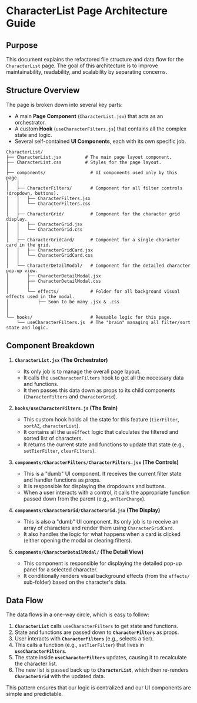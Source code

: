 ﻿# CharacterList Page Architecture Guide

## Purpose
This document explains the refactored file structure and data flow for the `CharacterList` page. The goal of this architecture is to improve maintainability, readability, and scalability by separating concerns.

## Structure Overview
The page is broken down into several key parts:
- A main **Page Component** (`CharacterList.jsx`) that acts as an orchestrator.
- A custom **Hook** (`useCharacterFilters.js`) that contains all the complex state and logic.
- Several self-contained **UI Components**, each with its own specific job.

```
CharacterList/
├── CharacterList.jsx         # The main page layout component.
├── CharacterList.css         # Styles for the page layout.
│
├── components/                 # UI components used only by this page.
│   │
│   ├── CharacterFilters/       # Component for all filter controls (dropdown, buttons).
│   │   ├── CharacterFilters.jsx
│   │   └── CharacterFilters.css
│   │
│   ├── CharacterGrid/          # Component for the character grid display.
│   │   ├── CharacterGrid.jsx
│   │   └── CharacterGrid.css
│   │
│   ├── CharacterGridCard/      # Component for a single character card in the grid.
│   │   ├── CharacterGridCard.jsx
│   │   └── CharacterGridCard.css
│   │
│   └── CharacterDetailModal/   # Component for the detailed character pop-up view.
│       ├── CharacterDetailModal.jsx
│       ├── CharacterDetailModal.css
│       │
│       └── effects/            # Folder for all background visual effects used in the modal.
│           ├── Soon to be many .jsx & .css
│
│
└── hooks/                      # Reusable logic for this page.
    └── useCharacterFilters.js  # The "brain" managing all filter/sort state and logic.
```

## Component Breakdown

1.  **`CharacterList.jsx` (The Orchestrator)**
    -   Its only job is to manage the overall page layout.
    -   It calls the `useCharacterFilters` hook to get all the necessary data and functions.
    -   It then passes this data down as props to its child components (`CharacterFilters` and `CharacterGrid`).

2.  **`hooks/useCharacterFilters.js` (The Brain)**
    -   This custom hook holds all the state for this feature (`tierFilter`, `sortAZ`, `characterList`).
    -   It contains all the `useEffect` logic that calculates the filtered and sorted list of characters.
    -   It returns the current state and functions to update that state (e.g., `setTierFilter`, `clearFilters`).

3.  **`components/CharacterFilters/CharacterFilters.jsx` (The Controls)**
    -   This is a "dumb" UI component. It receives the current filter state and handler functions as props.
    -   It is responsible for displaying the dropdowns and buttons.
    -   When a user interacts with a control, it calls the appropriate function passed down from the parent (e.g., `onTierChange`).

4.  **`components/CharacterGrid/CharacterGrid.jsx` (The Display)**
    -   This is also a "dumb" UI component. Its only job is to receive an array of characters and render them using `CharacterGridCard`.
    -   It also handles the logic for what happens when a card is clicked (either opening the modal or clearing filters).

5.  **`components/CharacterDetailModal/` (The Detail View)**
    -   This component is responsible for displaying the detailed pop-up panel for a selected character.
    -   It conditionally renders visual background effects (from the `effects/` sub-folder) based on the character's data.

## Data Flow
The data flows in a one-way circle, which is easy to follow:
1.  **`CharacterList`** calls `useCharacterFilters` to get state and functions.
2.  State and functions are passed down to **`CharacterFilters`** as props.
3.  User interacts with **`CharacterFilters`** (e.g., selects a tier).
4.  This calls a function (e.g., `setTierFilter`) that lives in **`useCharacterFilters`**.
5.  The state inside **`useCharacterFilters`** updates, causing it to recalculate the character list.
6.  The new list is passed back up to **`CharacterList`**, which then re-renders **`CharacterGrid`** with the updated data.

This pattern ensures that our logic is centralized and our UI components are simple and predictable.